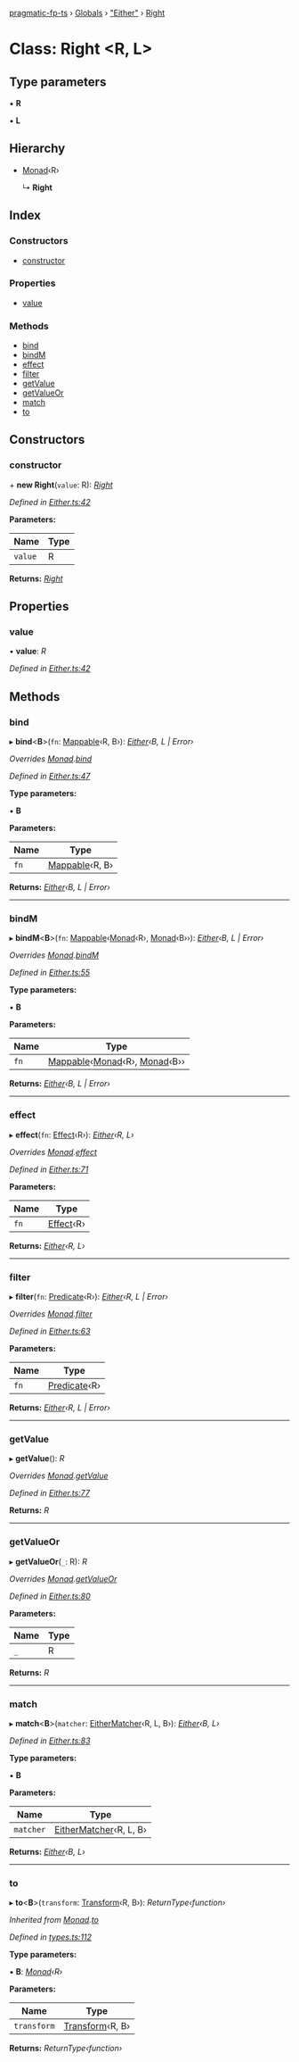 [pragmatic-fp-ts](../README.md) › [Globals](../globals.md) › ["Either"](../modules/_either_.md) › [Right](_either_.right.md)

# Class: Right <**R, L**>

## Type parameters

▪ **R**

▪ **L**

## Hierarchy

* [Monad](_types_.monad.md)‹R›

  ↳ **Right**

## Index

### Constructors

* [constructor](_either_.right.md#constructor)

### Properties

* [value](_either_.right.md#value)

### Methods

* [bind](_either_.right.md#bind)
* [bindM](_either_.right.md#bindm)
* [effect](_either_.right.md#effect)
* [filter](_either_.right.md#filter)
* [getValue](_either_.right.md#getvalue)
* [getValueOr](_either_.right.md#getvalueor)
* [match](_either_.right.md#match)
* [to](_either_.right.md#to)

## Constructors

###  constructor

\+ **new Right**(`value`: R): *[Right](_either_.right.md)*

*Defined in [Either.ts:42](https://github.com/hermann-p/pragmatic-fp-ts/blob/65c599f/src/Either.ts#L42)*

**Parameters:**

Name | Type |
------ | ------ |
`value` | R |

**Returns:** *[Right](_either_.right.md)*

## Properties

###  value

• **value**: *R*

*Defined in [Either.ts:42](https://github.com/hermann-p/pragmatic-fp-ts/blob/65c599f/src/Either.ts#L42)*

## Methods

###  bind

▸ **bind**<**B**>(`fn`: [Mappable](../modules/_types_.md#mappable)‹R, B›): *[Either](../modules/_either_.md#either)‹B, L | Error›*

*Overrides [Monad](_types_.monad.md).[bind](_types_.monad.md#abstract-bind)*

*Defined in [Either.ts:47](https://github.com/hermann-p/pragmatic-fp-ts/blob/65c599f/src/Either.ts#L47)*

**Type parameters:**

▪ **B**

**Parameters:**

Name | Type |
------ | ------ |
`fn` | [Mappable](../modules/_types_.md#mappable)‹R, B› |

**Returns:** *[Either](../modules/_either_.md#either)‹B, L | Error›*

___

###  bindM

▸ **bindM**<**B**>(`fn`: [Mappable](../modules/_types_.md#mappable)‹[Monad](_types_.monad.md)‹R›, [Monad](_types_.monad.md)‹B››): *[Either](../modules/_either_.md#either)‹B, L | Error›*

*Overrides [Monad](_types_.monad.md).[bindM](_types_.monad.md#abstract-bindm)*

*Defined in [Either.ts:55](https://github.com/hermann-p/pragmatic-fp-ts/blob/65c599f/src/Either.ts#L55)*

**Type parameters:**

▪ **B**

**Parameters:**

Name | Type |
------ | ------ |
`fn` | [Mappable](../modules/_types_.md#mappable)‹[Monad](_types_.monad.md)‹R›, [Monad](_types_.monad.md)‹B›› |

**Returns:** *[Either](../modules/_either_.md#either)‹B, L | Error›*

___

###  effect

▸ **effect**(`fn`: [Effect](../modules/_types_.md#effect)‹R›): *[Either](../modules/_either_.md#either)‹R, L›*

*Overrides [Monad](_types_.monad.md).[effect](_types_.monad.md#abstract-effect)*

*Defined in [Either.ts:71](https://github.com/hermann-p/pragmatic-fp-ts/blob/65c599f/src/Either.ts#L71)*

**Parameters:**

Name | Type |
------ | ------ |
`fn` | [Effect](../modules/_types_.md#effect)‹R› |

**Returns:** *[Either](../modules/_either_.md#either)‹R, L›*

___

###  filter

▸ **filter**(`fn`: [Predicate](../modules/_types_.md#predicate)‹R›): *[Either](../modules/_either_.md#either)‹R, L | Error›*

*Overrides [Monad](_types_.monad.md).[filter](_types_.monad.md#abstract-filter)*

*Defined in [Either.ts:63](https://github.com/hermann-p/pragmatic-fp-ts/blob/65c599f/src/Either.ts#L63)*

**Parameters:**

Name | Type |
------ | ------ |
`fn` | [Predicate](../modules/_types_.md#predicate)‹R› |

**Returns:** *[Either](../modules/_either_.md#either)‹R, L | Error›*

___

###  getValue

▸ **getValue**(): *R*

*Overrides [Monad](_types_.monad.md).[getValue](_types_.monad.md#abstract-getvalue)*

*Defined in [Either.ts:77](https://github.com/hermann-p/pragmatic-fp-ts/blob/65c599f/src/Either.ts#L77)*

**Returns:** *R*

___

###  getValueOr

▸ **getValueOr**(`_`: R): *R*

*Overrides [Monad](_types_.monad.md).[getValueOr](_types_.monad.md#abstract-getvalueor)*

*Defined in [Either.ts:80](https://github.com/hermann-p/pragmatic-fp-ts/blob/65c599f/src/Either.ts#L80)*

**Parameters:**

Name | Type |
------ | ------ |
`_` | R |

**Returns:** *R*

___

###  match

▸ **match**<**B**>(`matcher`: [EitherMatcher](../modules/_either_.md#eithermatcher)‹R, L, B›): *[Either](../modules/_either_.md#either)‹B, L›*

*Defined in [Either.ts:83](https://github.com/hermann-p/pragmatic-fp-ts/blob/65c599f/src/Either.ts#L83)*

**Type parameters:**

▪ **B**

**Parameters:**

Name | Type |
------ | ------ |
`matcher` | [EitherMatcher](../modules/_either_.md#eithermatcher)‹R, L, B› |

**Returns:** *[Either](../modules/_either_.md#either)‹B, L›*

___

###  to

▸ **to**<**B**>(`transform`: [Transform](../modules/_types_.md#transform)‹R, B›): *ReturnType‹function›*

*Inherited from [Monad](_types_.monad.md).[to](_types_.monad.md#to)*

*Defined in [types.ts:112](https://github.com/hermann-p/pragmatic-fp-ts/blob/65c599f/src/types.ts#L112)*

**Type parameters:**

▪ **B**: *[Monad](_types_.monad.md)‹R›*

**Parameters:**

Name | Type |
------ | ------ |
`transform` | [Transform](../modules/_types_.md#transform)‹R, B› |

**Returns:** *ReturnType‹function›*
